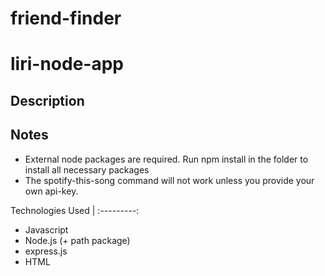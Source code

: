 # friend-finder

# liri-node-app

## Description
### 

## Notes
* External node packages are required. Run npm install in the folder to install all necessary packages
* The spotify-this-song command will not work unless you provide your own api-key.

Technologies Used |
:---------:
* Javascript
* Node.js (+ path package)
* express.js
* HTML